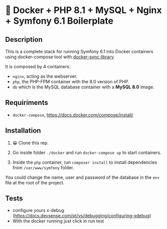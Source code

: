 # 🐳 Docker + PHP 8.1 + MySQL + Nginx + Symfony 6.1 Boilerplate

## Description

This is a complete stack for running Symfony 6.1 into Docker containers using docker-compose tool with [docker-sync library](https://docker-sync.readthedocs.io/en/latest/).

It is composed by 4 containers:

- `nginx`, acting as the webserver.
- `php`, the PHP-FPM container with the 8.0 version of PHP.
- `db` which is the MySQL database container with a **MySQL 8.0** image.

## Requiriments

- `docker-compose`, https://docs.docker.com/compose/install/

## Installation

1. 😀 Clone this rep.

2. Go inside folder `./docker` and run `docker-compose up` to start containers.

3. Inside the `php` container, run `composer install` to install dependencies from `/var/www/symfony` folder.

You could change the name, user and password of the database in the `env` file at the root of the project.

## Tests
- configure yours x-debug (https://docs.devsense.com/pt/vs/debugging/configuring-xdebug)
- With the docker running just click in run test